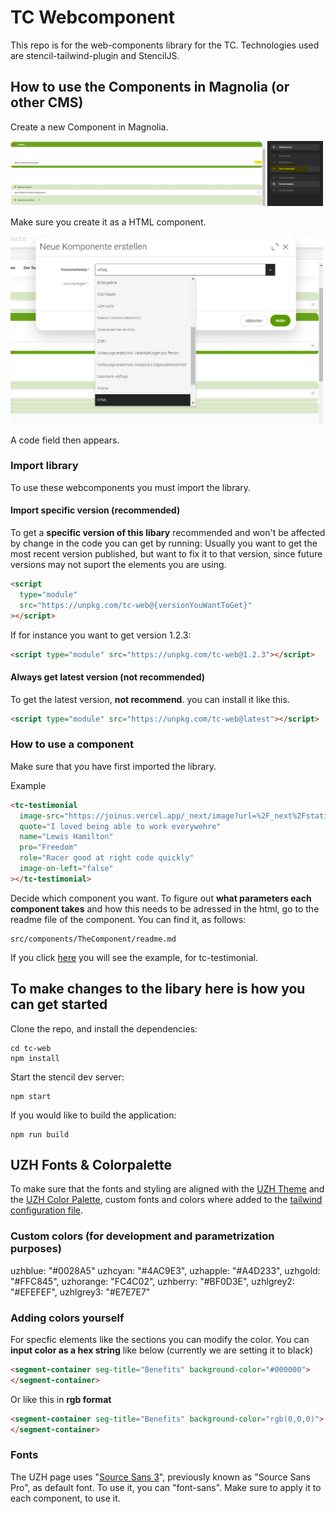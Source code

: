 # TC Webcomponent

This repo is for the web-components library for the TC. Technologies used are stencil-tailwind-plugin and StencilJS.

## How to use the Components in Magnolia (or other CMS)

Create a new Component in Magnolia.

<img src="ReadMeImages\Add_Component_Magnolia.png" alt="Adding a component in Magnolia" width="500"/>

Make sure you create it as a HTML component.

<img src="ReadMeImages\HTML_Select.png" alt="Make sure to select a HTML Component" width="500"/>

A code field then appears.

### Import library

To use these webcomponents you must import the library.

#### Import specific version (recommended)

To get a **specific version of this libary** recommended and won't be affected by change in the code you can get by running:
Usually you want to get the most recent version published, but want to fix it to that version, since future versions may not suport the elements you are using.

```html
<script
  type="module"
  src="https://unpkg.com/tc-web@{versionYouWantToGet}"
></script>
```

If for instance you want to get version 1.2.3:

```html
<script type="module" src="https://unpkg.com/tc-web@1.2.3"></script>
```

#### Always get latest version (not recommended)

To get the latest version, **not recommend**. you can install it like this.

```html
<script type="module" src="https://unpkg.com/tc-web@latest"></script>
```

### How to use a component

Make sure that you have first imported the library.

Example

```html
<tc-testimonial
  image-src="https://joinus.vercel.app/_next/image?url=%2F_next%2Fstatic%2Fmedia%2Fpascal.cd3140df.jpg&w=1920&q=75"
  quote="I loved being able to work everywehre"
  name="Lewis Hamilton"
  pro="Freedom"
  role="Racer good at right code quickly"
  image-on-left="false"
></tc-testimonial>
```

Decide which component you want.
To figure out **what parameters each component takes** and how this needs to be adressed in the html, go to the readme file of the component.
You can find it, as follows:

```
src/components/TheComponent/readme.md
```

If you click [here](src\components\tc-testimonial\readme.md) you will see the example, for tc-testimonial.

## To make changes to the libary here is how you can get started

Clone the repo, and install the dependencies:

```shell
cd tc-web
npm install
```

Start the stencil dev server:

```shell
npm start
```

If you would like to build the application:

```shell
npm run build
```

## UZH Fonts & Colorpalette

To make sure that the fonts and styling are aligned with the [UZH Theme](https://www.frontend.uzh.ch/style/current/)
and the [UZH Color Palette](https://www.cd.uzh.ch/de/elements.html#UZH-Farben), custom fonts and colors where added to the [tailwind configuration file](tailwind.config.js).

### Custom colors (for development and parametrization purposes)

uzhblue: "#0028A5"
uzhcyan: "#4AC9E3",
uzhapple: "#A4D233",
uzhgold: "#FFC845",
uzhorange: "FC4C02",
uzhberry: "#BF0D3E",
uzhlgrey2: "#EFEFEF",
uzhlgrey3: "#E7E7E7"

### Adding colors yourself

For specfic elements like the sections you can modify the color.
You can **input color as a hex string** like below (currently we are setting it to black)

```html
<segment-container seg-title="Benefits" background-color="#000000">
</segment-container>
```

Or like this in **rgb format**

```html
<segment-container seg-title="Benefits" background-color="rgb(0,0,0)">
</segment-container>
```

### Fonts

The UZH page uses "[Source Sans 3](https://fonts.google.com/specimen/Source+Sans+3)", previously known as "Source Sans Pro", as default font.
To use it, you can "font-sans".
Make sure to apply it to each component, to use it.
